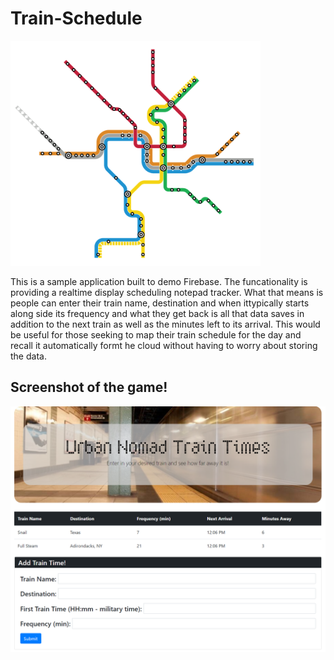 # Train-Schedule
![Train_Icon](assets/images/main.png)

This is a sample application built to demo Firebase. The funcationality is providing a realtime display scheduling notepad tracker. What that means is people can enter their train name, destination and when ittypically starts along side its frequency and what they get back is all that data saves in addition to the next train as well as the minutes left to its arrival. This would be useful for those seeking to map their train schedule for the day and recall it automatically formt he cloud without having to worry about storing the data.

## Screenshot of the game!
![In Game Screenshot](assets/images/SH.PNG)
